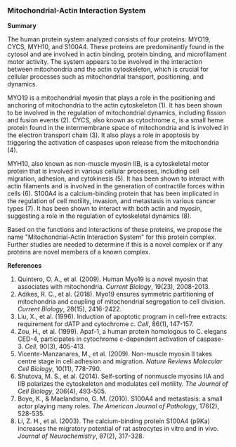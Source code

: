 ### Mitochondrial-Actin Interaction System

**Summary**

The human protein system analyzed consists of four proteins: MYO19, CYCS, MYH10, and S100A4. These proteins are predominantly found in the cytosol and are involved in actin binding, protein binding, and microfilament motor activity. The system appears to be involved in the interaction between mitochondria and the actin cytoskeleton, which is crucial for cellular processes such as mitochondrial transport, positioning, and dynamics.

MYO19 is a mitochondrial myosin that plays a role in the positioning and anchoring of mitochondria to the actin cytoskeleton (1). It has been shown to be involved in the regulation of mitochondrial dynamics, including fission and fusion events (2). CYCS, also known as cytochrome c, is a small heme protein found in the intermembrane space of mitochondria and is involved in the electron transport chain (3). It also plays a role in apoptosis by triggering the activation of caspases upon release from the mitochondria (4).

MYH10, also known as non-muscle myosin IIB, is a cytoskeletal motor protein that is involved in various cellular processes, including cell migration, adhesion, and cytokinesis (5). It has been shown to interact with actin filaments and is involved in the generation of contractile forces within cells (6). S100A4 is a calcium-binding protein that has been implicated in the regulation of cell motility, invasion, and metastasis in various cancer types (7). It has been shown to interact with both actin and myosin, suggesting a role in the regulation of cytoskeletal dynamics (8).

Based on the functions and interactions of these proteins, we propose the name "Mitochondrial-Actin Interaction System" for this protein complex. Further studies are needed to determine if this is a novel complex or if any proteins are novel members of a known complex.

**References**

1. Quintero, O. A., et al. (2009). Human Myo19 is a novel myosin that associates with mitochondria. *Current Biology*, 19(23), 2008-2013.
2. Adikes, R. C., et al. (2018). Myo19 ensures symmetric partitioning of mitochondria and coupling of mitochondrial segregation to cell division. *Current Biology*, 28(15), 2416-2422.
3. Liu, X., et al. (1996). Induction of apoptotic program in cell-free extracts: requirement for dATP and cytochrome c. *Cell*, 86(1), 147-157.
4. Zou, H., et al. (1999). Apaf-1, a human protein homologous to C. elegans CED-4, participates in cytochrome c-dependent activation of caspase-3. *Cell*, 90(3), 405-413.
5. Vicente-Manzanares, M., et al. (2009). Non-muscle myosin II takes centre stage in cell adhesion and migration. *Nature Reviews Molecular Cell Biology*, 10(11), 778-790.
6. Shutova, M. S., et al. (2014). Self-sorting of nonmuscle myosins IIA and IIB polarizes the cytoskeleton and modulates cell motility. *The Journal of Cell Biology*, 206(4), 493-505.
7. Boye, K., & Maelandsmo, G. M. (2010). S100A4 and metastasis: a small actor playing many roles. *The American Journal of Pathology*, 176(2), 528-535.
8. Li, Z. H., et al. (2003). The calcium-binding protein S100A4 (p9Ka) increases the migratory potential of rat astrocytes in vitro and in vivo. *Journal of Neurochemistry*, 87(2), 317-328.